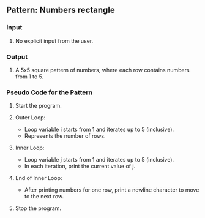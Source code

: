 ## Pattern: Numbers rectangle

### Input
1. No explicit input from the user.

### Output
1. A 5x5 square pattern of numbers, where each row contains numbers from 1 to 5.

### Pseudo Code for the Pattern

1. Start the program.

2. Outer Loop:
   - Loop variable i starts from 1 and iterates up to 5 (inclusive).
   - Represents the number of rows.

3. Inner Loop:
   - Loop variable j starts from 1 and iterates up to 5 (inclusive).
   - In each iteration, print the current value of j.

4. End of Inner Loop:
   - After printing numbers for one row, print a newline character to move to the next row.

5. Stop the program.
